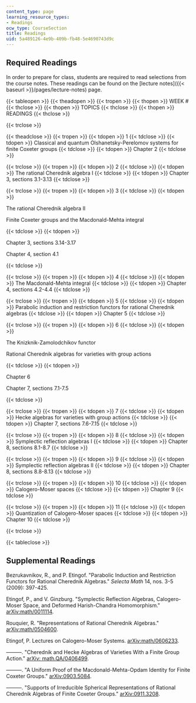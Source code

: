 ```yaml
---
content_type: page
learning_resource_types:
- Readings
ocw_type: CourseSection
title: Readings
uid: 5a489126-4e9b-409b-fb48-5e4690743d9c
---
```


Required Readings
-----------------

In order to prepare for class, students are required to read selections from the course notes. These readings can be found on the [lecture notes]({{< baseurl >}}/pages/lecture-notes) page.

{{< tableopen >}}
{{< theadopen >}}
{{< tropen >}}
{{< thopen >}}
WEEK #
{{< thclose >}}
{{< thopen >}}
TOPICS
{{< thclose >}}
{{< thopen >}}
READINGS
{{< thclose >}}

{{< trclose >}}

{{< theadclose >}}
{{< tropen >}}
{{< tdopen >}}
1
{{< tdclose >}}
{{< tdopen >}}
Classical and quantum Olshanetsky-Perelomov systems for finite Coxeter groups
{{< tdclose >}}
{{< tdopen >}}
Chapter 2
{{< tdclose >}}

{{< trclose >}}
{{< tropen >}}
{{< tdopen >}}
2
{{< tdclose >}}
{{< tdopen >}}
The rational Cherednik algebra I
{{< tdclose >}}
{{< tdopen >}}
Chapter 3, sections 3.1-3.13
{{< tdclose >}}

{{< trclose >}}
{{< tropen >}}
{{< tdopen >}}
3
{{< tdclose >}}
{{< tdopen >}}


The rational Cherednik algebra II

Finite Coxeter groups and the Macdonald-Mehta integral


{{< tdclose >}}
{{< tdopen >}}


Chapter 3, sections 3.14-3.17

Chapter 4, section 4.1


{{< tdclose >}}

{{< trclose >}}
{{< tropen >}}
{{< tdopen >}}
4
{{< tdclose >}}
{{< tdopen >}}
The Macdonald-Mehta integral
{{< tdclose >}}
{{< tdopen >}}
Chapter 4, sections 4.2-4.4
{{< tdclose >}}

{{< trclose >}}
{{< tropen >}}
{{< tdopen >}}
5
{{< tdclose >}}
{{< tdopen >}}
Parabolic induction and restriction functors for rational Cherednik algebras
{{< tdclose >}}
{{< tdopen >}}
Chapter 5
{{< tdclose >}}

{{< trclose >}}
{{< tropen >}}
{{< tdopen >}}
6
{{< tdclose >}}
{{< tdopen >}}


The Knizknik-Zamolodchikov functor

Rational Cherednik algebras for varieties with group actions


{{< tdclose >}}
{{< tdopen >}}


Chapter 6

Chapter 7, sections 7.1-7.5


{{< tdclose >}}

{{< trclose >}}
{{< tropen >}}
{{< tdopen >}}
7
{{< tdclose >}}
{{< tdopen >}}
Hecke algebras for varieties with group actions
{{< tdclose >}}
{{< tdopen >}}
Chapter 7, sections 7.6-7.15
{{< tdclose >}}

{{< trclose >}}
{{< tropen >}}
{{< tdopen >}}
8
{{< tdclose >}}
{{< tdopen >}}
Symplectic reflection algebras I
{{< tdclose >}}
{{< tdopen >}}
Chapter 8, sections 8.1-8.7
{{< tdclose >}}

{{< trclose >}}
{{< tropen >}}
{{< tdopen >}}
9
{{< tdclose >}}
{{< tdopen >}}
Symplectic reflection algebras II
{{< tdclose >}}
{{< tdopen >}}
Chapter 8, sections 8.8-8.13
{{< tdclose >}}

{{< trclose >}}
{{< tropen >}}
{{< tdopen >}}
10
{{< tdclose >}}
{{< tdopen >}}
Calogero-Moser spaces
{{< tdclose >}}
{{< tdopen >}}
Chapter 9
{{< tdclose >}}

{{< trclose >}}
{{< tropen >}}
{{< tdopen >}}
11
{{< tdclose >}}
{{< tdopen >}}
Quantization of Calogero-Moser spaces
{{< tdclose >}}
{{< tdopen >}}
Chapter 10
{{< tdclose >}}

{{< trclose >}}

{{< tableclose >}}

Supplemental Readings
---------------------

Bezrukavnikov, R., and P. Etingof. "Parabolic Induction and Restriction Functors for Rational Cherednik Algebras." _Selecta Math_ 14, nos. 3-5 (2009): 397-425.

Etingof, P., and V. Ginzburg. "Symplectic Reflection Algebras, Calogero-Moser Space, and Deformed Harish-Chandra Homomorphism." [arXiv:math/0011114](http://arxiv.org/abs/math/0011114).

Rouquier, R. "Representations of Rational Cherednik Algebras." [arXiv:math/0504600](http://arxiv.org/abs/math/0504600).

Etingof, P. Lectures on Calogero-Moser Systems. [arXiv:math/0606233](http://arxiv.org/abs/math/0606233).

———. "Cherednik and Hecke Algebras of Varieties With a Finite Group Action." [arXiv: math.QA/0406499](http://arxiv.org/abs/math/0406499).

———. "A Uniform Proof of the Macdonald-Mehta-Opdam Identity for Finite Coxeter Groups." [arXiv:0903.5084](http://arxiv.org/abs/0903.5084).

———. "Supports of Irreducible Spherical Representations of Rational Cherednik Algebras of Finite Coxeter Groups." [arXiv:0911.3208](http://arxiv.org/abs/0911.3208).